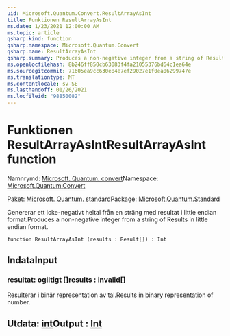 ```yaml
---
uid: Microsoft.Quantum.Convert.ResultArrayAsInt
title: Funktionen ResultArrayAsInt
ms.date: 1/23/2021 12:00:00 AM
ms.topic: article
qsharp.kind: function
qsharp.namespace: Microsoft.Quantum.Convert
qsharp.name: ResultArrayAsInt
qsharp.summary: Produces a non-negative integer from a string of Results in little endian format.
ms.openlocfilehash: 8b246ff850cb63083f4fa21055376bd64c1ea64e
ms.sourcegitcommit: 71605ea9cc630e84e7ef29027e1f0ea06299747e
ms.translationtype: MT
ms.contentlocale: sv-SE
ms.lasthandoff: 01/26/2021
ms.locfileid: "98850082"
---
```

# <a name="resultarrayasint-function"></a><span data-ttu-id="fb442-102">Funktionen ResultArrayAsInt</span><span class="sxs-lookup"><span data-stu-id="fb442-102">ResultArrayAsInt function</span></span>

<span data-ttu-id="fb442-103">Namnrymd: [Microsoft. Quantum. convert](xref:Microsoft.Quantum.Convert)</span><span class="sxs-lookup"><span data-stu-id="fb442-103">Namespace: [Microsoft.Quantum.Convert](xref:Microsoft.Quantum.Convert)</span></span>

<span data-ttu-id="fb442-104">Paket: [Microsoft. Quantum. standard](https://nuget.org/packages/Microsoft.Quantum.Standard)</span><span class="sxs-lookup"><span data-stu-id="fb442-104">Package: [Microsoft.Quantum.Standard](https://nuget.org/packages/Microsoft.Quantum.Standard)</span></span>


<span data-ttu-id="fb442-105">Genererar ett icke-negativt heltal från en sträng med resultat i little endian format.</span><span class="sxs-lookup"><span data-stu-id="fb442-105">Produces a non-negative integer from a string of Results in little endian format.</span></span>

```qsharp
function ResultArrayAsInt (results : Result[]) : Int
```


## <a name="input"></a><span data-ttu-id="fb442-106">Indata</span><span class="sxs-lookup"><span data-stu-id="fb442-106">Input</span></span>

### <a name="results--__invalidresult__"></a><span data-ttu-id="fb442-107">resultat: __ogiltigt <Result>__[]</span><span class="sxs-lookup"><span data-stu-id="fb442-107">results : __invalid<Result>__[]</span></span>

<span data-ttu-id="fb442-108">Resulterar i binär representation av tal.</span><span class="sxs-lookup"><span data-stu-id="fb442-108">Results in binary representation of number.</span></span>



## <a name="output--int"></a><span data-ttu-id="fb442-109">Utdata: [int](xref:microsoft.quantum.lang-ref.int)</span><span class="sxs-lookup"><span data-stu-id="fb442-109">Output : [Int](xref:microsoft.quantum.lang-ref.int)</span></span>

